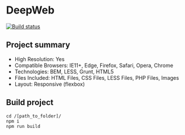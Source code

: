 # DeepWeb

[![Build status][travis-image]][travis-url]

## Project summary
* High Resolution: Yes
* Compatible Browsers: IE11+, Edge, Firefox, Safari, Opera, Chrome
* Technologies: BEM, LESS, Grunt, HTML5
* Files Included: HTML Files, CSS Files, LESS Files, PHP Files, Images
* Layout: Responsive (flexbox)

## Build project
	cd /[path_to_folder]/
	npm i  
	npm run build

[travis-image]: https://travis-ci.org/rogatnev-nikita/DeepWeb.github.io.svg?branch=master
[travis-url]: https://travis-ci.org/rogatnev-nikita/DeepWeb.github.io

